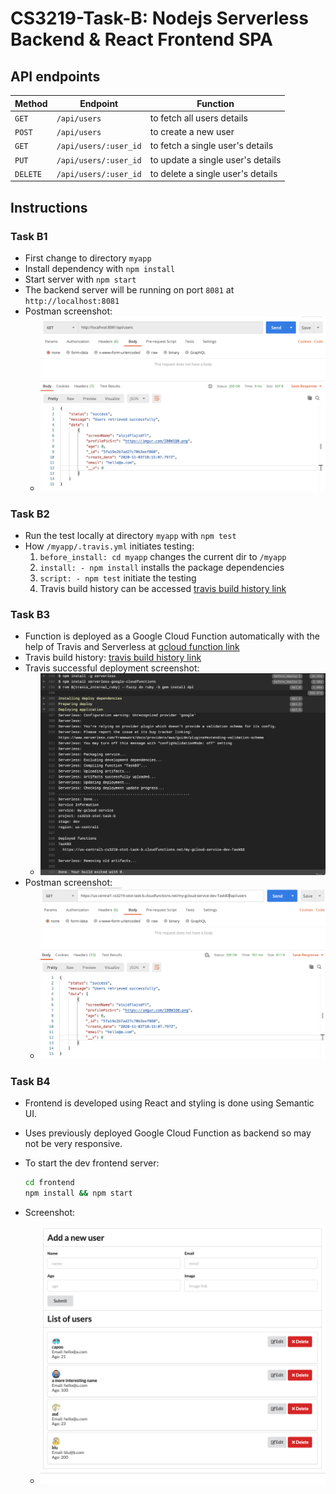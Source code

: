 # CS3219-Task-B: Nodejs Serverless Backend & React Frontend SPA

[travis build history link]: https://travis-ci.org/github/Guofeng-Tang/CS3219-OTOT-Tasks/builds
[gcloud function link]: https://us-central1-cs3219-otot-task-b.cloudfunctions.net/my-gcloud-service-dev-TaskB3

## API endpoints

| Method   | Endpoint | Function
| -------- | -------- | --------
| `GET`    | `/api/users` | to fetch all users details
| `POST`   | `/api/users` | to create a new user
| `GET`    | `/api/users/:user_id` | to fetch a single user's details
| `PUT`    | `/api/users/:user_id` | to update a single user's details
| `DELETE` | `/api/users/:user_id` | to delete a single user's details

## Instructions

### Task B1

* First change to directory `myapp` 
* Install dependency with `npm install`
* Start server with `npm start`
* The backend server will be running on port `8081` at `http://localhost:8081`
* Postman screenshot:
  * ![Postman screenshot](screenshots/b1_postman.png)

### Task B2

* Run the test locally at directory `myapp` with `npm test`
* How `/myapp/.travis.yml` initiates testing:
  1. `before_install: cd myapp` changes the current dir to `/myapp`
  2. `install: - npm install` installs the package dependencies
  3. `script: - npm test` initiate the testing
  4. Travis build history can be accessed [travis build history link][travis build history link]

### Task B3

* Function is deployed as a Google Cloud Function automatically with the help of Travis and Serverless at [gcloud function link][gcloud function link]
* Travis build history: [travis build history link][travis build history link]
* Travis successful deployment screenshot:
  * ![travis deployment screenshot](screenshots/b3.png)
* Postman screenshot:
  * ![Postman screenshot](screenshots/b3_postman.png)

### Task B4

* Frontend is developed using React and styling is done using Semantic UI.
* Uses previously deployed Google Cloud Function as backend so may not be very responsive.
* To start the dev frontend server:

  ```bash
  cd frontend
  npm install && npm start
  ```

* Screenshot:
  * ![FE screenshot](screenshots/b4.png)
